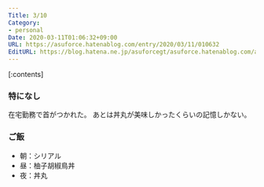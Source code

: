 ```yaml
---
Title: 3/10
Category:
- personal
Date: 2020-03-11T01:06:32+09:00
URL: https://asuforce.hatenablog.com/entry/2020/03/11/010632
EditURL: https://blog.hatena.ne.jp/asuforcegt/asuforce.hatenablog.com/atom/entry/26006613533196970
---
```


[:contents]

###  特になし

在宅勤務で首がつかれた。
あとは丼丸が美味しかったくらいの記憶しかない。

### ご飯

- 朝：シリアル
- 昼：柚子胡椒鳥丼
- 夜：丼丸
